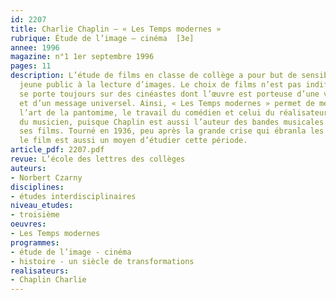 ```yaml
---
id: 2207
title: Charlie Chaplin – « Les Temps modernes » 
rubrique: Étude de l’image – cinéma  [3e]
annee: 1996
magazine: n°1 1er septembre 1996
pages: 11
description: L’étude de films en classe de collège a pour but de sensibiliser un
  jeune public à la lecture d’images. Le choix de films n’est pas indifférent – il
  se porte toujours sur des cinéastes dont l’œuvre est porteuse d’une vision personnelle
  et d’un message universel. Ainsi, « Les Temps modernes » permet de mettre en exergue
  l’art de la pantomime, le travail du comédien et celui du réalisateur, voire celui
  du musicien, puisque Chaplin est aussi l’auteur des bandes musicales qui rythment
  ses films. Tourné en 1936, peu après la grande crise qui ébranla les sociétés capitalistes,
  le film est aussi un moyen d’étudier cette période.
article_pdf: 2207.pdf
revue: L’école des lettres des collèges
auteurs:
- Norbert Czarny
disciplines:
- études interdisciplinaires
niveau_etudes:
- troisième
oeuvres:
- Les Temps modernes
programmes:
- étude de l’image - cinéma
- histoire - un siècle de transformations
realisateurs:
- Chaplin Charlie
---
```

